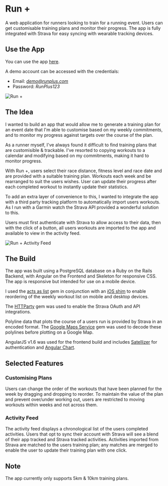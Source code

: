 # Run +
A web application for runners looking to train for a running event. Users can get customisable training plans and monitor their progress. The app is fully integrated with Strava for easy syncing with wearable tracking devices.

## Use the App
You can use the app [here](https://run-plus.herokuapp.com).

A demo account can be accessed with the credentials:

* Email: *demo@runplus.com*
* Password: *RunPlus123*

![Run +](https://run-plus.herokuapp.com/images/run-plus.png)

## The Idea
I wanted to build an app that would allow me to generate a training plan for an event date that I'm able to customise based on my weekly commitments, and to monitor my progress against targets over the course of the plan.

As a runner myself, I've always found it difficult to find training plans that are customisible &amp; trackable. I've resorted to copying workouts to a calendar and modifying based on my commitments, making it hard to monitor progress.

With Run +, users select their race distance, fitness level and race date and are provided with a suitable training plan. Workouts each week and be rearranged to suit the users wishes. User can update their progress after each completed workout to instantly update their statistics.

To add an extra layer of convenience to this, I wanted to integrate the app with a third party tracking platform to automatically import users workouts. As I run with a Garmin watch the Strava API provided a wonderful solution to this.

Users must first authenticate with Strava to allow access to their data, then with the click of a button, all users workouts are imported to the app and available to view in the activity feed.   

![Run + Activity Feed](https://run-plus.herokuapp.com/images/run-plus-feed.png)

## The Build
The app was built using a PostgreSQL database on a Ruby on the Rails Backend, with Angular on the Frontend and Skeleton for responsive CSS. The app is responsive but intended for use on a mobile device.

I used the [acts as list](https://github.com/swanandp/acts_as_list) gem in conjunction with an [iOS shim](https://github.com/timruffles/ios-html5-drag-drop-shim) to enable reordering of the weekly workout list on mobile and desktop devices.

The [HTTParty](https://github.com/jnunemaker/httparty) gem was used to enable the Strava OAuth and API integrations.

Polyline data that plots the course of a users run is provided by Strava in an encoded format. The [Google Maps Service](https://github.com/edwardsamuel/google-maps-services-ruby) gem was used to decode these polylines before plotting on a Google Map.

AngularJS v1.6 was used for the frontend build and includes [Satellizer](https://github.com/sahat/satellizer) for authentication and [Angular Chart](https://jtblin.github.io/angular-chart.js/).

## Selected Features
### Customising Plans
Users can change the order of the workouts that have been planned for the week by dragging and dropping to reorder. To maintain the value of the plan and prevent over/under working out, users are restricted to moving workouts within weeks and not across them.


### Activity Feed
The activity feed displays a chronological list of the users completed activities. Users that opt to sync their account with Strava will see a blend of their app tracked and Strava tracked activities. Activities imported from Strava are matched to the users training plan; any matches are merged to enable the user to update their training plan with one click.

## Note
The app currently only supports 5km & 10km training plans.
